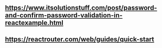 ## https://www.itsolutionstuff.com/post/password-and-confirm-password-validation-in-reactexample.html
## https://reactrouter.com/web/guides/quick-start
